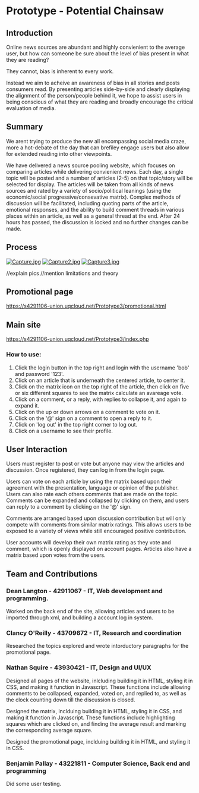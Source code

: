# Prototype - Potential Chainsaw

## Introduction
Online news sources are abundant and highly convienient to the average user, but how can someone be sure about the level of bias present in what they are reading?

They cannot, bias is inherent to every work.

Instead we aim to acheive an awareness of bias in all stories and posts consumers read. By presenting articles side-by-side and clearly displaying the alignment of the person/people behind it, we hope to assist users in being conscious of what they are reading and broadly encourage the critical evaluation of media.

## Summary
We arent trying to produce the new all encompassing social media craze, more a hot-debate of the day that can brefiley engage users but also allow for extended reading into other viewpoints.

We have delivered a news source pooling website, which focuses on comparing articles while delivering convienient news. Each day, a single topic will be posted and a number of articles (2-5) on that topic/story will be selected for display. The articles will be taken from all kinds of news sources and rated by a variety of socio/political leanings (using the economic/social progressive/consevative matrix). Complex methods of discussion will be facilitated, including quoting parts of the article, emotional responses, and the ability to build comment threads in various places within an article, as well as a general thread at the end. After 24 hours has passed, the discussion is locked and no further changes can be made.

## Process

[![Capture.jpg](https://s20.postimg.org/d0kz5yk2l/Capture.jpg)](https://postimg.org/image/g7fipl4ih/)
[![Capture2.jpg](https://s20.postimg.org/qirvi8w7x/Capture2.jpg)](https://postimg.org/image/7dom8hhjt/)
[![Capture3.jpg](https://s20.postimg.org/5n5l7000t/Capture3.jpg)](https://postimg.org/image/6codjd0k9/)

//explain pics
//mention limitations and theory


## Promotional page

https://s4291106-union.uqcloud.net/Prototype3/promotional.html

## Main site

https://s4291106-union.uqcloud.net/Prototype3/index.php

### How to use:
 1. Click the login button in the top right and login with the username 'bob' and password '123'.
 2. Click on an article that is underneath the centered article, to center it.
 3. Click on the matrix icon on the top right of the article, then click on five or six different squares to see the matrix calculate an avareage vote.
 4. Click on a comment, or a reply, with replies to collapse it, and again to expand it.
 5. Click on the up or down arrows on a comment to vote on it.
 6. Click on the '@' sign on a comment to open a reply to it.
 6. Click on 'log out' in the top right corner to log out.
 7. Click on a username to see their profile.

## User Interaction
Users must register to post or vote but anyone may view the articles and discussion. Once registered, they can log in from the login page.

Users can vote on each article by using the matrix based upon their agreement with the presentation, language or opinion of the publisher. Users can also rate each others comments that are made on the topic. Comments can be expanded and collapsed by clicking on them, and users can reply to a comment by clicking on the '@' sign.

Comments are arranged based upon discussion contribution but will only compete with comments from similar matrix ratings. This allows users to be exposed to a variety of views while still encouraged positive contribution.

User accounts will develop their own matrix rating as they vote and comment, which is openly displayed on account pages.
Articles also have a matrix based upon votes from the users.

## Team and Contributions

### Dean Langton - 42911067 - IT, Web development and programming.

Worked on the back end of the site, allowing articles and users to be imported through xml, and building a account log in system.

### Clancy O'Reilly - 43709672 - IT, Research and coordination 

Researched the topics explored and wrote intorductory paragraphs for the promotional page.

### Nathan Squire - 43930421 - IT, Design and UI/UX

Designed all pages of the website, inlcluding building it in HTML, styling it in CSS, and making it function in Javascript. These functions include allowing comments to be collapsed, expanded, voted on, and replied to, as well as the clock counting down till the discussion is closed.

Designed the matrix, inclduing building it in HTML, styling it in CSS, and making it function in Javascript. These functions include highlighting squares which are clicked on, and finding the average result and marking the corresponding average square.

Designed the promotional page, inclduing building it in HTML, and styling it in CSS.

### Benjamin Pallay - 43221811 - Computer Science, Back end and programming

Did some user testing.




